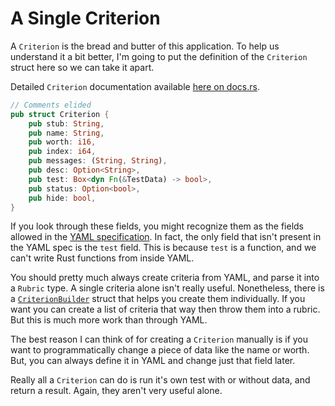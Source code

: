 # A Single Criterion
A `Criterion` is the bread and butter of this application. To help us understand it a bit better, I'm going to put the definition of the `Criterion` struct here so we can take it apart.

Detailed `Criterion` documentation available [here on docs.rs](https://docs.rs/lab_grader/0.10.0/lab_grader/criterion/struct.Criterion.html).

```rust ,noplaypen
// Comments elided
pub struct Criterion {
    pub stub: String,
    pub name: String,
    pub worth: i16,
    pub index: i64,
    pub messages: (String, String),
    pub desc: Option<String>,
    pub test: Box<dyn Fn(&TestData) -> bool>,
    pub status: Option<bool>,
    pub hide: bool,
}
```

If you look through these fields, you might recognize them as the fields allowed in the [YAML specification](./yaml_spec.md). In fact, the only field that isn't present in the YAML spec is the `test` field. This is because `test` is a function, and we can't write Rust functions from inside YAML.

You should pretty much always create criteria from YAML, and parse it into a `Rubric` type. A single criteria alone isn't really useful. Nonetheless, there is a [`CriterionBuilder`](https://docs.rs/lab_grader/0.10.0/lab_grader/criterion_builder/struct.CriterionBuilder.html) struct that helps you create them individually. If you want you can create a list of criteria that way then throw them into a rubric. But this is much more work than through YAML.

The best reason I can think of for creating a `Criterion` manually is if you want to programmatically change a piece of data like the name or worth. But, you can always define it in YAML and change just that field later.

Really all a `Criterion` can do is run it's own test with or without data, and return a result. Again, they aren't very useful alone.
